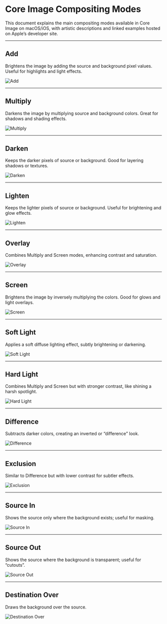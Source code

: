 # Core Image Compositing Modes

This document explains the main compositing modes available in Core Image on macOS/iOS, with artistic descriptions and linked examples hosted on Apple’s developer site.

---

## Add

Brightens the image by adding the source and background pixel values. Useful for highlights and light effects.

![Add](https://docs-assets.developer.apple.com/published/850255fdcb98366a0fe7ffc82ce931b1/media-3546408%402x.png)

---

## Multiply

Darkens the image by multiplying source and background colors. Great for shadows and shading effects.

![Multiply](https://docs-assets.developer.apple.com/published/53f73125ebba05a4dbd91a7bbd735e2d/media-3546403%402x.png)

---

## Darken

Keeps the darker pixels of source or background. Good for layering shadows or textures.

![Darken](https://docs-assets.developer.apple.com/published/26d75f0a4bd011875c3889ea932f478f/media-3546416%402x.png)

---

## Lighten

Keeps the lighter pixels of source or background. Useful for brightening and glow effects.

![Lighten](https://docs-assets.developer.apple.com/published/d5b0a6807e69a0e688169bf4d166626b/media-3546398%402x.png)

---

## Overlay

Combines Multiply and Screen modes, enhancing contrast and saturation.

![Overlay](https://docs-assets.developer.apple.com/published/6a33f91bf21f21594a4a1d2ba71b1c59/media-3546406%402x.png)

---

## Screen

Brightens the image by inversely multiplying the colors. Good for glows and light overlays.

![Screen](https://docs-assets.developer.apple.com/published/9836f664fed2bf605a485e81428868e7/media-3546401%402x.png)

---

## Soft Light

Applies a soft diffuse lighting effect, subtly brightening or darkening.

![Soft Light](https://docs-assets.developer.apple.com/published/07a2fae08611be9c2cb8c1f5f40ccae7/media-3546420%402x.png)

---

## Hard Light

Combines Multiply and Screen but with stronger contrast, like shining a harsh spotlight.

![Hard Light](https://docs-assets.developer.apple.com/published/6b416b4a2214a6ee65c3c9687b40cf2c/media-3546423%402x.png)

---

## Difference

Subtracts darker colors, creating an inverted or “difference” look.

![Difference](https://docs-assets.developer.apple.com/published/2224d8579bcd143eb74e52a960f1a5f8/media-3546421%402x.png)

---

## Exclusion

Similar to Difference but with lower contrast for subtler effects.

![Exclusion](https://docs-assets.developer.apple.com/published/5d62ee738f032bab9910c2a547af4f1b/media-3546422%402x.png)

---

## Source In

Shows the source only where the background exists; useful for masking.

![Source In](https://docs-assets.developer.apple.com/published/f6a4ff8bb3d27d76367f5ef1719d59b7/media-3546418%402x.png)

---

## Source Out

Shows the source where the background is transparent; useful for “cutouts”.

![Source Out](https://docs-assets.developer.apple.com/published/8e7f71af9425b2f7cb45b7a233ff12f3/media-3546417%402x.png)

---

## Destination Over

Draws the background over the source.

![Destination Over](https://docs-assets.developer.apple.com/published/f66b607f7c5b06da9bbba9c82cc6b04a/media-3546419%402x.png)
